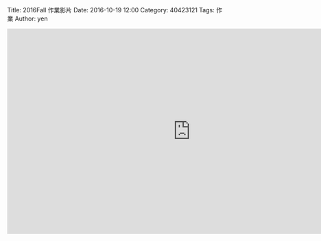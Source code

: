 Title: 2016Fall 作業影片
Date: 2016-10-19 12:00
Category: 40423121
Tags: 作業
Author: yen
<iframe width="854" height="480" src="https://www.youtube.com/embed/ON2xvtGjZSI" frameborder="0" allowfullscreen></iframe>
